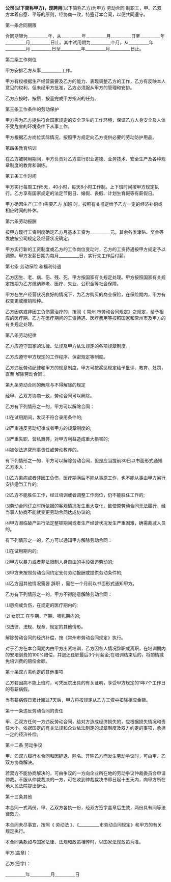 
 


__________公司(以下简称甲方)，现聘用__________(以下简称乙方)为甲方
劳动合同
制职工，甲、乙双方本着自愿、平等的原则，经协商一致，特签订本合同，以便共同遵守。


第一条合同期限


合同期限为__________年，从__________年__________月__________日至__________年 __________月__________日止。其中试用期为__________个月，从__________年__________月 __________日至__________年__________月__________日止。


第二条工作岗位


甲方安排乙方从事__________工作。


甲方有权根据生产经营需要及乙方的能力、表现调整乙方的工作，乙方有反映本人意见的权利，但未经甲方批准，乙方必须服从甲方的管理和安排。


乙方应按时，按质，按量完成甲方指派的任务。


第三条工作条件的劳动保护


甲方需为乙方提供符合国家规定的安全卫生的工作环境，保证乙方人身安全及人体不受危害的环境条件下从事工作。


甲方根据乙方岗位实际情况，按照甲方规定向乙方提供必要的劳动防护用品。


第四条教育培训


在乙方被聘用期间，甲方负责对乙方进行职业道德、业务技术、安全生产及各种规章制度的教育和训练。


第五条工作时间


甲方实行每周工作5天，40小时，每天8小时工作制。上下班时间按甲方规定执行。乙方享有国家规定的法定节假日、婚假、丧假、计划生育假等有薪假日。


甲方确因生产(工作)需要乙方
加班
时，按照有关规定给予乙方一定的经济补偿或相应时间的补休。


第六条劳动报酬


按甲方现行工资制度确定乙方月基本工资为__________元。其余各类津贴、奖金等发放按公司规定及经营状况确定。


甲方实行新的工资制度或乙方的工作岗位变动时，乙方的工资待遇按甲方规定予以调整。甲方发薪日期为每月__________日，实行先工作后付薪。


第七条
劳动保险
和福利待遇


乙方因生、老、病、伤、残、死，甲方按国家有关规定处理。甲方按照国家有关规定按期为乙方缴纳养老、医疗、失业、公积金等社会保障。


甲方在生产经营状况良好的情况下，为乙方购买的商业保险，在保险期内，甲方有权变更或撤销险种。


乙方因病或非因工负伤需治疗的，按照《
常州
市劳动合同规定》之规定，给予相应的医疗期。乙方在医疗期间的工资待遇、医疗费用等按照国家和常州市及甲方的有关规定处理。


第八条劳动纪律


乙方应遵守国家的法律、法规及甲方依法规定的各项规章制度。


乙方应遵守甲方规定的工作程序、保密规定等制度。


乙方违反劳动纪律和甲方的规章制度，甲方可按奖惩规定给予批评、教育、处罚，直至
解除劳动合同
。


第九条劳动合同的解除与不得解除的规定


经甲、乙双方协商一致，劳动合同可以解除。


乙方有下列情形之一的，甲方可以解除合同：


⑴在试用期间，发现不符合录用条件的;


⑵严重违反劳动纪律或者甲方的规章制度的;


⑶严重失职、营私舞弊，对甲方利益造成重大损害的;


⑷被依法追究刑事责任或劳动教养的。


有下列情形之一的，甲方可以解除劳动合同，但是应当提前30日以书面形式通知乙方本人：


⑴乙方患病或者非因工负伤，医疗期满后不能从事原工作，也不能从事由甲方另行安排适当工作的;


⑵乙方不能胜任工作，经过培训或者调整工作岗位，仍不能胜任工作的;


⑶劳动合同订立时所依据的客观情况发生重大变化，致使原劳动合同无法履行，经当事人协商不能就变更劳动合同达成协议的;


⑷甲方濒临破产进行法定整顿期间或者生产经营状况发生严重困难，确需裁减人员的。


有下列情形之一的，乙方可以通知甲方解除劳动合同：


⑴在试用期内的;


⑵甲方以暴力或者非法限制人身自由的手段强迫劳动的;


⑶甲方未按照劳动合同约定支付劳动报酬或提供劳动条件的;


⑷乙方因其他情况需要
辞职
，需在一个月前以书面形式通知甲方。


乙方有下列情形之一的，甲方不得随意解除劳动合同：


⑴患病或负伤，在规定的医疗期内的;


⑵
女职工
在孕期、产期、哺乳期内的;


⑶法律、法规、规章、规定的其他情形。


解除劳动合同的经济补偿，按《常州市劳动合同规定》执行。


对于乙方在本合同期内由甲方出资培训，乙方因各人情况辞职或离职，在培训期内的安培训费的100%赔偿，并退还任职最后3个月薪金;在培训结束后的，将酌情减免培训费的赔偿金额。


第十条双方需约定的其他事项


乙方若因病不能上班时，可凭医院出具的有关证明，享受甲方规定的1年7个工作日的有薪病假。


当有薪病假日累计超过7天后，甲方将按规定从乙方工资中扣除相应金额。


第十一条违反劳动合同的责任


甲、乙双方任何一方违反劳动合同，给对方造成经济损失的，应根据损失情况和责任大小，依据国定的有关法规和企业依法制定的规章制度及双方约定的事项，承担一定的经济补偿。


第十二条
劳动争议



甲、乙双方履行本合同和因辞退、除名、开除乙方而发生劳动争议时，可由甲、乙双方协商解决。


若双方不能协商解决的，可由争议的一方向企业所在地的劳动争议仲裁委员会申请仲裁。不服从仲裁裁决的一方，可在收到仲裁裁决书即日起十五天内，向甲方所在地人民法院提出诉讼。


第十三条其他


本合同一式两份，甲、乙双方各执一份，经双方签字盖章后生效，两份具有同等法律效力。


本合同未尽事宜，按照《
劳动法
》、《__________市劳动合同规定》和甲方的有关规定执行。


本合同条款如与国家法律、法规和政策相悖时，以国家法规政策为准。


甲方(盖章)：


乙方(签字)：


__________年__________月__________日
 


 

 
 
 
 
 
  


  
 

  


  


  
 
 
 
 

